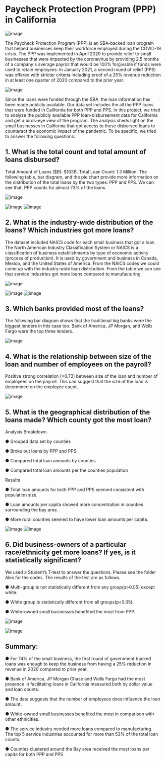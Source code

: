 # Paycheck Protection Program (PPP) in California

![image](https://user-images.githubusercontent.com/85582682/127910899-ce4e3f31-3918-4587-9ebd-f1af30a6a789.png)  

The Paycheck Protection Program (PPP) is an SBA-backed loan program that helped businesses keep their workforce employed during the COVID-19 crisis.  The PPP was implemented in April 2020 to provide relief to small businesses that were impacted by the coronavirus by providing 2.5 months of a company's average payroll that would be 100% forgivable if funds were used to retain employees. In January 2021, a second round of relief (PPS) was offered with stricter criteria including proof of a
25% revenue reduction in at least one quarter of 2020 compared to the prior year.

![image](https://user-images.githubusercontent.com/85582682/127912511-68f90680-9453-437d-99ea-44a5634b4224.png)


Since the loans were funded through the SBA, the loan information has been made publicly available. Our data set includes the all the PPP loans that were funded in California for both PPP and PPS. In this project, we tried to analyze the publicly available PPP loan-disbursement data for California and get a birds-eye view of the program. The analysis sheds light on the small businesses in California that got access to these disbursed loans to counteract the economic impact of the pandemic.  To be specific, we tried to answer the following questions:



## 1. What is the total count and total amount of loans disbursed? 
    
Total Amount of Loans ($B): $103B. Total Loan Count: 1.3 Million. The following table, bar diagram, and the pie chart provide more information on the distribution of the total loans by the two types: PPP and PPS. We can see that, PPP counts for almost 73% of the loans.

![image](https://user-images.githubusercontent.com/85582682/127919032-8bb820ff-7aa2-416d-96ba-297d9cb61a4d.png)

![image](https://user-images.githubusercontent.com/85582682/127919151-764b997b-02c1-42ab-a26a-c7950ae2586c.png) ![image](https://user-images.githubusercontent.com/85582682/127919277-4687195b-fff0-4192-974a-309bfa77d84f.png)



    
    
    
   

## 2.	What is the industry-wide distribution of the loans? Which industries got more loans?

The dataset included NAICS code for each small business that got a loan. The North American Industry Classification System or NAICS is a classification of business establishments by type of economic activity (process of production). It is used by government and business in Canada, Mexico, and the United States of America. From the NAICS codes we could come up with the industry-wide loan distribution. From the table we can see that service industries got more loans compared to manufacturing.

![image](https://user-images.githubusercontent.com/85582682/127909938-75e675ba-838d-43bc-8839-adff0f1b8ea8.png)

![image](https://user-images.githubusercontent.com/85582682/127914191-0b5f4e7a-3d56-4a81-b8d1-62953a358d36.png) ![image](https://user-images.githubusercontent.com/85582682/127914969-05d6bc1a-e585-495b-8962-7ec561ba0849.png)





## 3.	Which banks provided most of the loans?

The following bar diagram shows that the traditional big banks were the biggest lenders in this case too. Bank of America, JP Morgan, and Wells 
Fargo were the top three lenders.

![image](https://user-images.githubusercontent.com/85582682/127910562-5a01326c-2168-415c-b3a1-cf880c8fc575.png)

## 4.	What is the relationship between size of the loan and number of employees on the payroll?

Positive strong correlation (=0.72) between size of the loan and number of employees on the payroll. This can suggest that the size of the loan is determined on the employee count.


![image](https://user-images.githubusercontent.com/85582682/127915303-3b7e2aa3-6d6c-4d10-9b37-8a3e8a4e93c7.png)


## 5.	What is the geographical distribution of the loans made? Which county got the most loan?
    
 
 Analysis Breakdown
    
● Grouped data set by counties

● Broke out loans by PPP and PPS

● Compared total loan amounts by counties 

● Compared total loan amounts per the counties population

Results

● Total loan amounts for both PPP and PPS seemed consistent with population size.

● Loan amounts per capita showed more concentration in counties surrounding the bay area.

● More rural counties seemed to have lower loan amounts per capita.

![image](https://user-images.githubusercontent.com/85582682/127912227-61c454a4-dbf3-4d93-a51e-1be8700a0e09.png)  ![image](https://user-images.githubusercontent.com/85582682/127912348-78f0b6cc-6bc1-4ab6-a028-f33cb218af7a.png)




## 6.	Did business-owners of a particular race/ethnicity get more loans? If yes, is it statistically significant?

We used a Student’s T-test to answer the questions. Please see the folder Alex for the codes. The results of the test are as follows.

● Multi-group is not statistically different from any group(p>0.05) except white.

● White group is statistically different from all groups(p<0.05).

● White-owned small businesses benefited the most from PPP.

![image](https://user-images.githubusercontent.com/85582682/127913227-4ad537ef-4af7-4fc0-b3f2-b3cd2c24fee6.png)


![image](https://user-images.githubusercontent.com/85582682/127915126-205c1b92-c219-4ce9-9685-3f7404c66774.png)

## Summary:

● For 74% of the small business, the first round of government backed loans was enough to keep the business from having a 25% reduction in revenue in 2020 compared to prior year.

● Bank of America, JP Morgan Chase and Wells Fargo had the most presence in facilitating loans in California measured both by dollar value and loan counts.

● The data suggests that the number of employees does influence the loan amount.

● White-owned small businesses benefited the most in comparison with other ethnicities.

● The service industry needed more loans compared to manufacturing. The top 5 service industries accounted for more than 53% of the total loan counts.

● Counties clustered around the Bay area received the most loans per capita for both PPP and PPS

